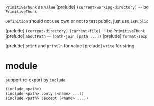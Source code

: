 `PrimitiveThunk` as `Value`
[prelude] `(current-working-directory)` -- be `PrimitiveThunk`

`Definition` should not use own or not to test public, just use `isPublic`

[prelude] `(current-directory)` `(current-file)` -- be `PrimitiveThunk`
[prelude] `aboutPath` -- `(path-join [path ...])`
[prelude] `format-sexp`

[prelude] `print` and `println` for value
[prelude] `write` for string

# module

support re-export by `include`

```scheme
(include <path>)
(include <path> :only [<name> ...])
(include <path> :except [<name> ...])
```
